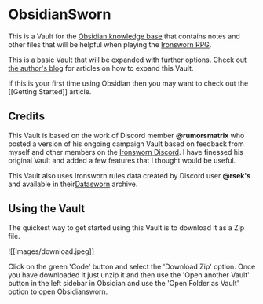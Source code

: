 # ObsidianSworn
This is a Vault for the [Obsidian knowledge base](https://obsidian.md) that contains notes and other files that will be helpful when playing the [Ironsworn RPG](https://www.ironswornrpg.com).  

This is a basic Vault that will be expanded with further options. Check out [the author's blog](https://zacgaming.wordpress.com/tag/obsidian/) for articles on how to expand this Vault.

If this is your first time using Obsidian then you may want to check out the [[Getting Started]] article. 

## Credits
This Vault is based on the work of Discord member **@rumorsmatrix** who posted a version of his ongoing campaign Vault based on feedback from myself and other members on the [Ironsworn Discord](https://discord.gg/2abGCzuk4j). I have finessed his original Vault and added a few features that I thought would be useful. 

This Vault also uses Ironsworn rules data created by Discord user **@rsek's** and available in their[Datasworn](https://github.com/rsek/datasworn) archive. 

## Using the Vault

The quickest way to get started using this Vault is to download it as a Zip file. 

![[Images/download.jpeg]]

Click on the green 'Code' button and select the 'Download Zip' option. Once you have downloaded it just unzip it and then use the 'Open another Vault' button in the left sidebar in Obsidian and use the 'Open Folder as Vault' option to open Obsidiansworn. 
